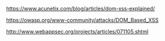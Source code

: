 https://www.acunetix.com/blog/articles/dom-xss-explained/

https://owasp.org/www-community/attacks/DOM_Based_XSS

http://www.webappsec.org/projects/articles/071105.shtml

